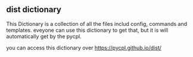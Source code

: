 ## dist dictionary

This Dictionary is a collection of all the files includ config, commands and templates.
eveyone can use this dictionary to get that, but it is will automatically get by the pycpl.

you can access this dictionary over https://pycpl.github.io/dist/